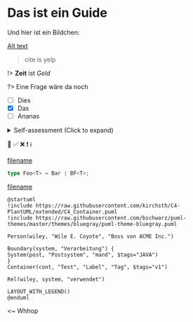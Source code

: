 # Das ist ein Guide

Und hier ist ein Bildchen:

[Alt text](./bildchen.drawio ':include :type=code')

> cite is yelp

!> **Zeit** ist _Geld_

?> Eine Frage wäre da noch

- [ ] Dies
- [x] Das
- [ ] Ananas

<details>
<summary>Self-assessment (Click to expand)</summary>

- Abc
- Abc

</details>

:100: :white_check_mark: :x: :heavy_exclamation_mark: :information_source:

[filename](src/test.ts ":include :type=code")

```typescript
type Foo<T> = Bar | BF<T>;
```

[filename](test.puml ":include :type=code")

```plantuml
@startuml
!include https://raw.githubusercontent.com/kirchsth/C4-PlantUML/extended/C4_Container.puml
!include https://raw.githubusercontent.com/bschwarz/puml-themes/master/themes/bluegray/puml-theme-bluegray.puml

Person(wiley, "Wile E. Coyote", "Boss von ACME Inc.")

Boundary(system, "Verarbeitung") {
System(post, "Postsystem", "mand", $tags="JAVA")
}
Container(cont, "Test", "Label", "Tag", $tags="v1")

Rel(wiley, system, "verwendet")

LAYOUT_WITH_LEGEND()
@enduml
```

<~ Whhop
